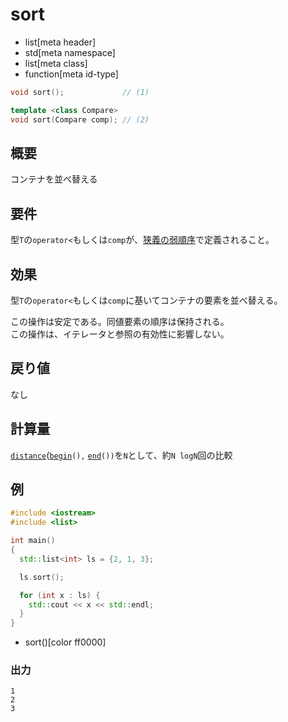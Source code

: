 # sort
* list[meta header]
* std[meta namespace]
* list[meta class]
* function[meta id-type]

```cpp
void sort();             // (1)

template <class Compare>
void sort(Compare comp); // (2)
```

## 概要
コンテナを並べ替える


## 要件
型`T`の`operator<`もしくは`comp`が、[狭義の弱順序](/reference/algorithm.md#strict-weak-ordering)で定義されること。


## 効果
型`T`の`operator<`もしくは`comp`に基いてコンテナの要素を並べ替える。  
  
この操作は安定である。同値要素の順序は保持される。  
この操作は、イテレータと参照の有効性に影響しない。  


## 戻り値
なし


## 計算量
[`distance`](/reference/iterator/distance.md)([`begin`](begin.md)`(),` [`end`](end.md)`())`を`N`として、約`N logN`回の比較


## 例
```cpp
#include <iostream>
#include <list>

int main()
{
  std::list<int> ls = {2, 1, 3};

  ls.sort();

  for (int x : ls) {
    std::cout << x << std::endl;
  }
}
```
* sort()[color ff0000]

### 出力
```
1
2
3
```


